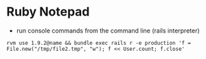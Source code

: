 # Ruby Notepad

- run console commands from the command line (rails interpreter)
```
rvm use 1.9.2@name && bundle exec rails r -e production 'f = File.new("/tmp/file2.tmp", "w"); f << User.count; f.close'

```
